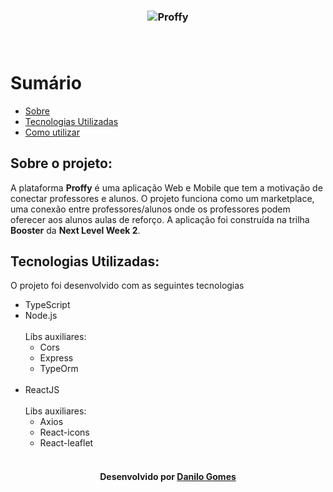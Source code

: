 <h3 align="center">
      <img src="https://github.com/dantls/week-next-level2-server/blob/master/github-assets/logo.svg" alt="Proffy" />
    <br><br>
    <br>
</h3>


# Sumário

- [Sobre](#sobre)
- [Tecnologias Utilizadas](#tecnologias)
- [Como utilizar](#como-utilizar)

<a id="sobre"></a>

## Sobre o projeto:

A plataforma <strong>Proffy</strong> é uma aplicação Web e Mobile que tem a motivação de conectar professores e alunos.
O projeto funciona como um marketplace, uma conexão entre professores/alunos onde os professores podem oferecer aos alunos aulas de reforço.
A aplicação foi construída na trilha <strong>Booster</strong> da <strong>Next Level Week 2</strong>.

<a id="tecnologias"></a>

## Tecnologias Utilizadas:

O projeto foi desenvolvido com as seguintes tecnologias

- TypeScript
- Node.js <br><br>
  Libs auxiliares:
  - Cors
  - Express
  - TypeOrm
  <br>
- ReactJS <br><br>
Libs auxiliares:
  - Axios
  - React-icons
  - React-leaflet
  <br>


<h4 align="center">
    Desenvolvido por <a href="https://www.linkedin.com/in/danilo-gomes-394459103/" target="_blank">Danilo Gomes</a>
</h4>
